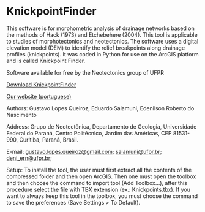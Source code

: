 KnickpointFinder
================

This software is for morphometric analysis of drainage networks based on the methods of Hack (1973) and Etchebehere (2004). This tool is applicable to studies of morphotectonics and neotectonics. The software uses a digital elevation model (DEM) to identify the relief breakpoints along drainage profiles (knickpoints). It was coded in Python for use on the ArcGIS platform and is called Knickpoint Finder.

Software available for free by the Neotectonics group of UFPR

[Download KnickpointFinder](http://www.neotectonica.ufpr.br/2013/index.php/aplicativos/doc_download/87-knickpointfinder)

[Our website (portuguese)](http://www.neotectonica.ufpr.br)

Authors: Gustavo Lopes Queiroz, Eduardo Salamuni, Edenilson Roberto do Nascimento

Address: Grupo de Neotectônica, Departamento de Geologia, Universidade Federal do Paraná, Centro Politécnico, Jardim das Américas, CEP 81531-990, Curitiba, Paraná, Brasil. 

E-mail: gustavo.lopes.queiroz@gmail.com; salamuni@ufpr.br; deni_ern@ufpr.br;

Setup:
To install the tool, the user must first extract all the contents of the compressed folder and then open ArcGIS. Then one must open the toolbox and then choose the command to import tool (Add Toolbox…), after this procedure select the file with TBX extension (ex.: Knickpoints.tbx). If you want to always keep this tool in the toolbox, you must choose the command to save the preferences (Save Settings > To Default).
